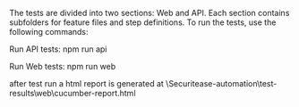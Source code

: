The tests are divided into two sections: Web and API. Each section contains subfolders for feature files and step definitions. To run the tests, use the following commands:

Run API tests: npm run api

Run Web tests: npm run web

after test run a html report is generated at \Securitease-automation\test-results\web\cucumber-report.html
